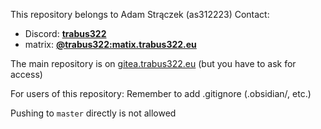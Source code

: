 This repository belongs to Adam Strączek (as312223)
Contact:
- Discord: [**trabus322**](https://discord.com/users/247381425228218368)
- matrix: [**@trabus322:matix.trabus322.eu**](https://matrix.to/#/@trabus322:matrix.trabus322.eu)

The main repository is on [gitea.trabus322.eu](https://gitea.trabus322.eu/inf9rmatics/as312223Notes) (but you have to ask for access)

For users of this repository:
Remember to add .gitignore (.obsidian/, etc.)

Pushing to `master` directly is not allowed